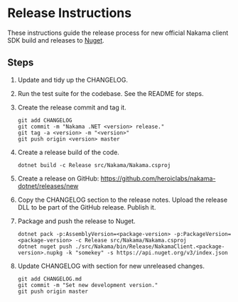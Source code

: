 Release Instructions
===

These instructions guide the release process for new official Nakama client SDK build and releases to [Nuget](https://www.nuget.org/packages/NakamaClient/).

## Steps

1. Update and tidy up the CHANGELOG.

2. Run the test suite for the codebase. See the README for steps.

3. Create the release commit and tag it.

   ```shell
   git add CHANGELOG
   git commit -m "Nakama .NET <version> release."
   git tag -a <version> -m "<version>"
   git push origin <version> master
   ```

4. Create a release build of the code.

   ```shell
   dotnet build -c Release src/Nakama/Nakama.csproj
   ```

5. Create a release on GitHub: https://github.com/heroiclabs/nakama-dotnet/releases/new

6. Copy the CHANGELOG section to the release notes. Upload the release DLL to be part of the GitHub release. Publish it.

7. Package and push the release to Nuget.

   ```shell
   dotnet pack -p:AssemblyVersion=<package-version> -p:PackageVersion=<package-version> -c Release src/Nakama/Nakama.csproj
   dotnet nuget push ./src/Nakama/bin/Release/NakamaClient.<package-version>.nupkg -k "somekey" -s https://api.nuget.org/v3/index.json
   ```

8. Update CHANGELOG with section for new unreleased changes.

   ```shell
   git add CHANGELOG.md
   git commit -m "Set new development version."
   git push origin master
   ```

